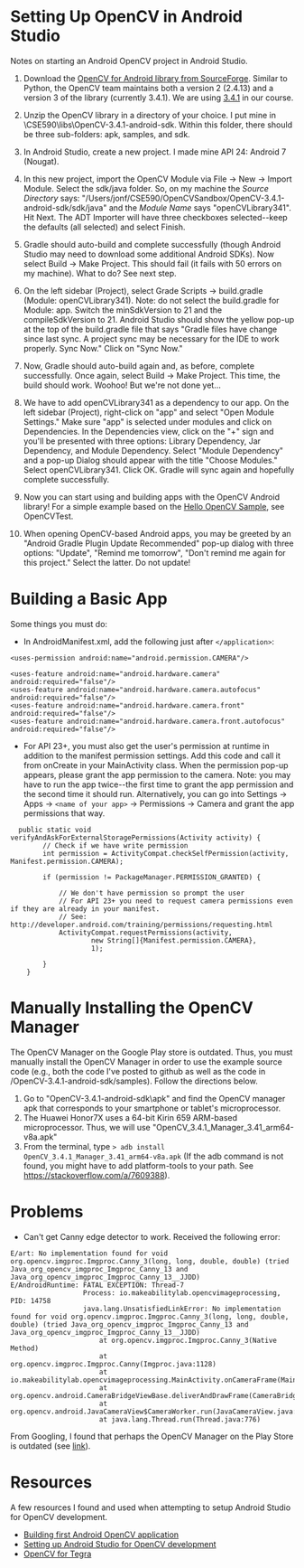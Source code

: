 # Setting Up OpenCV in Android Studio
Notes on starting an Android OpenCV project in Android Studio.

1. Download the [OpenCV for Android library from SourceForge](https://sourceforge.net/projects/opencvlibrary/files/opencv-android/). Similar to Python, the OpenCV team maintains both a version 2 (2.4.13) and a version 3 of the library (currently 3.4.1). We are using [3.4.1](https://sourceforge.net/projects/opencvlibrary/files/opencv-android/3.4.1/) in our course. 

2. Unzip the OpenCV library in a directory of your choice. I put mine in \CSE590\libs\OpenCV-3.4.1-android-sdk. Within this folder, there should be three sub-folders: apk, samples, and sdk.

3. In Android Studio, create a new project. I made mine API 24: Android 7 (Nougat).

4. In this new project, import the OpenCV Module via File -> New -> Import Module. Select the sdk/java folder. So, on my machine the *Source Directory* says: "/Users/jonf/CSE590/OpenCVSandbox/OpenCV-3.4.1-android-sdk/sdk/java" and the *Module Name* says "openCVLibrary341". Hit Next. The ADT Importer will have three checkboxes selected--keep the defaults (all selected) and select Finish.

5. Gradle should auto-build and complete successfully (though Android Studio may need to download some additional Android SDKs). Now select Build -> Make Project. This should fail (it fails with 50 errors on my machine). What to do? See next step.

6. On the left sidebar (Project), select Grade Scripts -> build.gradle (Module: openCVLibrary341). Note: do not select the build.gradle for Module: app. Switch the minSdkVersion to 21 and the compileSdkVersion to 21. Android Studio should show the yellow pop-up at the top of the build.gradle file that says "Gradle files have change since last sync. A project sync may be necessary for the IDE to work properly. Sync Now." Click on "Sync Now."

7. Now, Gradle should auto-build again and, as before, complete successfully. Once again, select Build -> Make Project. This time, the build should work. Woohoo! But we're not done yet...

8. We have to add openCVLibrary341 as a dependency to our app. On the left sidebar (Project), right-click on "app" and select "Open Module Settings." Make sure "app" is selected under modules and click on Dependencies. In the Dependencies view, click on the "+" sign and you'll be presented with three options: Library Dependency, Jar Dependency, and Module Dependency. Select "Module Dependency" and a pop-up Dialog should appear with the title "Choose Modules." Select openCVLibrary341. Click OK. Gradle will sync again and hopefully complete successfully.

9. Now you can start using and building apps with the OpenCV Android library! For a simple example based on the [Hello OpenCV Sample](https://docs.opencv.org/2.4/doc/tutorials/introduction/android_binary_package/dev_with_OCV_on_Android.html#hello-opencv-sample), see OpenCVTest.

10. When opening OpenCV-based Android apps, you may be greeted by an "Android Gradle Plugin Update Recommended" pop-up dialog with three options: "Update", "Remind me tomorrow", "Don't remind me again for this project." Select the latter. Do not update!

# Building a Basic App
Some things you must do:
* In AndroidManifest.xml, add the following just after `</application>`:
```
<uses-permission android:name="android.permission.CAMERA"/>

<uses-feature android:name="android.hardware.camera" android:required="false"/>
<uses-feature android:name="android.hardware.camera.autofocus" android:required="false"/>
<uses-feature android:name="android.hardware.camera.front" android:required="false"/>
<uses-feature android:name="android.hardware.camera.front.autofocus" android:required="false"/>
```
* For API 23+, you must also get the user's permission at runtime in addition to the manifest permission settings. Add this code and call it from onCreate in your MainActivity class. When the permission pop-up appears, please grant the app permission to the camera. Note: you may have to run the app twice--the first time to grant the app permission and the second time it should run. Alternatively, you can go into Settings -> Apps -> `<name of your app>` -> Permissions -> Camera and grant the app permissions that way.
```
  public static void verifyAndAskForExternalStoragePermissions(Activity activity) {
        // Check if we have write permission
        int permission = ActivityCompat.checkSelfPermission(activity, Manifest.permission.CAMERA);

        if (permission != PackageManager.PERMISSION_GRANTED) {

            // We don't have permission so prompt the user
            // For API 23+ you need to request camera permissions even if they are already in your manifest.
            // See: http://developer.android.com/training/permissions/requesting.html
            ActivityCompat.requestPermissions(activity,
                    new String[]{Manifest.permission.CAMERA},
                    1);

        }
    }
 ```
# Manually Installing the OpenCV Manager
The OpenCV Manager on the Google Play store is outdated. Thus, you must manually install the OpenCV Manager in order to use the example source code (e.g., both the code I've posted to github as well as the code in /OpenCV-3.4.1-android-sdk/samples). Follow the directions below.

1. Go to "OpenCV-3.4.1-android-sdk\apk" and find the OpenCV manager apk that corresponds to your smartphone or tablet's microprocessor.
2. The Huawei Honor7X uses a 64-bit Kirin 659 ARM-based microprocessor. Thus, we will use "OpenCV_3.4.1_Manager_3.41_arm64-v8a.apk" 
3. From the terminal, type `> adb install OpenCV_3.4.1_Manager_3.41_arm64-v8a.apk` (If the adb command is not found, you might have to add platform-tools to your path. See https://stackoverflow.com/a/7609388).

# Problems
* Can't get Canny edge detector to work. Received the following error:
```
E/art: No implementation found for void org.opencv.imgproc.Imgproc.Canny_3(long, long, double, double) (tried Java_org_opencv_imgproc_Imgproc_Canny_13 and Java_org_opencv_imgproc_Imgproc_Canny_13__JJDD)
E/AndroidRuntime: FATAL EXCEPTION: Thread-7
                  Process: io.makeabilitylab.opencvimageprocessing, PID: 14758
                  java.lang.UnsatisfiedLinkError: No implementation found for void org.opencv.imgproc.Imgproc.Canny_3(long, long, double, double) (tried Java_org_opencv_imgproc_Imgproc_Canny_13 and Java_org_opencv_imgproc_Imgproc_Canny_13__JJDD)
                      at org.opencv.imgproc.Imgproc.Canny_3(Native Method)
                      at org.opencv.imgproc.Imgproc.Canny(Imgproc.java:1128)
                      at io.makeabilitylab.opencvimageprocessing.MainActivity.onCameraFrame(MainActivity.java:151)
                      at org.opencv.android.CameraBridgeViewBase.deliverAndDrawFrame(CameraBridgeViewBase.java:392)
                      at org.opencv.android.JavaCameraView$CameraWorker.run(JavaCameraView.java:373)
                      at java.lang.Thread.run(Thread.java:776)
```
From Googling, I found that perhaps the OpenCV Manager on the Play Store is outdated (see [link](https://github.com/opencv/opencv/issues/9497#issuecomment-340000573)).

# Resources
A few resources I found and used when attempting to setup Android Studio for OpenCV development.
* [Building first Android OpenCV application](https://docs.opencv.org/2.4/doc/tutorials/introduction/android_binary_package/dev_with_OCV_on_Android.html#hello-opencv-sample)
* [Setting up Android Studio for OpenCV development](https://medium.com/@sukritipaul005/a-beginners-guide-to-installing-opencv-android-in-android-studio-ea46a7b4f2d3)
* [OpenCV for Tegra](https://docs.nvidia.com/gameworks/content/technologies/mobile/opencv_main.htm?tocpath=Technologies%7CMobile%20Technologies%7COpenCV%20for%20Tegra%7C_____0)

